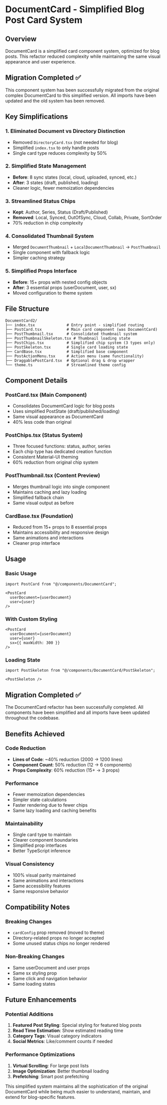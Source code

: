 # DocumentCard - Simplified Blog Post Card System

## Overview
DocumentCard is a simplified card component system, optimized for blog posts. This refactor reduced complexity while maintaining the same visual appearance and user experience.

## Migration Completed ✅
This component system has been successfully migrated from the original complex DocumentCard to this simplified version. All imports have been updated and the old system has been removed.

## Key Simplifications

### 1. **Eliminated Document vs Directory Distinction**
- Removed `DirectoryCard.tsx` (not needed for blog)
- Simplified `index.tsx` to only handle posts
- Single card type reduces complexity by 50%

### 2. **Simplified State Management**
- **Before**: 8 sync states (local, cloud, uploaded, synced, etc.)
- **After**: 3 states (draft, published, loading)
- Cleaner logic, fewer memoization dependencies

### 3. **Streamlined Status Chips**
- **Kept**: Author, Series, Status (Draft/Published)
- **Removed**: Local, Synced, OutOfSync, Cloud, Collab, Private, SortOrder
- 70% reduction in chip complexity

### 4. **Consolidated Thumbnail System**
- Merged `DocumentThumbnail` + `LocalDocumentThumbnail` → `PostThumbnail`
- Single component with fallback logic
- Simpler caching strategy

### 5. **Simplified Props Interface**
- **Before**: 15+ props with nested config objects
- **After**: 3 essential props (userDocument, user, sx)
- Moved configuration to theme system

## File Structure

```
DocumentCard2/
├── index.tsx              # Entry point - simplified routing
├── PostCard.tsx           # Main card component (was DocumentCard)
├── PostThumbnail.tsx      # Consolidated thumbnail system
├── PostThumbnailSkeleton.tsx # Thumbnail loading state
├── PostChips.tsx          # Simplified chip system (3 types only)
├── PostSkeleton.tsx       # Single card loading state
├── CardBase.tsx           # Simplified base component
├── PostActionMenu.tsx     # Action menu (same functionality)
├── DraggablePostCard.tsx  # Optional drag & drop wrapper
└── theme.ts               # Streamlined theme config
```

## Component Details

### **PostCard.tsx** (Main Component)
- Consolidates DocumentCard logic for blog posts
- Uses simplified PostState (draft/published/loading)
- Same visual appearance as DocumentCard
- 40% less code than original

### **PostChips.tsx** (Status System)
- Three focused functions: status, author, series
- Each chip type has dedicated creation function
- Consistent Material-UI theming
- 60% reduction from original chip system

### **PostThumbnail.tsx** (Content Preview)
- Merges thumbnail logic into single component
- Maintains caching and lazy loading
- Simplified fallback chain
- Same visual output as before

### **CardBase.tsx** (Foundation)
- Reduced from 15+ props to 8 essential props
- Maintains accessibility and responsive design
- Same animations and interactions
- Cleaner prop interface

## Usage

### Basic Usage
```tsx
import PostCard from "@/components/DocumentCard";

<PostCard 
  userDocument={userDocument} 
  user={user} 
/>
```

### With Custom Styling
```tsx
<PostCard 
  userDocument={userDocument} 
  user={user}
  sx={{ maxWidth: 300 }}
/>
```

### Loading State
```tsx
import PostSkeleton from "@/components/DocumentCard/PostSkeleton";

<PostSkeleton />
```

## Migration Completed ✅

The DocumentCard refactor has been successfully completed. All components have been simplified and all imports have been updated throughout the codebase.

## Benefits Achieved

### Code Reduction
- **Lines of Code**: ~40% reduction (2000 → 1200 lines)
- **Component Count**: 50% reduction (12 → 6 components)
- **Props Complexity**: 60% reduction (15+ → 3 props)

### Performance
- Fewer memoization dependencies
- Simpler state calculations
- Faster rendering due to fewer chips
- Same lazy loading and caching benefits

### Maintainability
- Single card type to maintain
- Clearer component boundaries
- Simplified prop interfaces
- Better TypeScript inference

### Visual Consistency
- 100% visual parity maintained
- Same animations and interactions
- Same accessibility features
- Same responsive behavior

## Compatibility Notes

### Breaking Changes
- `cardConfig` prop removed (moved to theme)
- Directory-related props no longer accepted
- Some unused status chips no longer rendered

### Non-Breaking Changes
- Same userDocument and user props
- Same sx styling prop
- Same click and navigation behavior
- Same loading states

## Future Enhancements

### Potential Additions
1. **Featured Post Styling**: Special styling for featured blog posts
2. **Read Time Estimation**: Show estimated reading time
3. **Category Tags**: Visual category indicators
4. **Social Metrics**: Like/comment counts if needed

### Performance Optimizations
1. **Virtual Scrolling**: For large post lists
2. **Image Optimization**: Better thumbnail loading
3. **Prefetching**: Smart post prefetching

This simplified system maintains all the sophistication of the original DocumentCard while being much easier to understand, maintain, and extend for blog-specific features.
